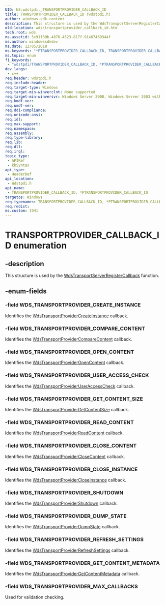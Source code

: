 ```yaml
---
UID: NE:wdstpdi._TRANSPORTPROVIDER_CALLBACK_ID
title: TRANSPORTPROVIDER_CALLBACK_ID (wdstpdi.h)
author: windows-sdk-content
description: This structure is used by the WdsTransportServerRegisterCallback function.
old-location: wds\transportprovider_callback_id.htm
tech.root: wds
ms.assetid: 5e91f39b-4876-4523-817f-91467469344f
ms.author: windowssdkdev
ms.date: 12/05/2018
ms.keywords: "*PTRANSPORTPROVIDER_CALLBACK_ID, TRANSPORTPROVIDER_CALLBACK_ID, TRANSPORTPROVIDER_CALLBACK_ID enumeration [Windows Deployment Services], TRANSPORTPROVIDER_CALLBACK_ID,*PTRANSPORTPROVIDER_CALLBACK_ID, TRANSPORTPROVIDER_CALLBACK_ID,*PTRANSPORTPROVIDER_CALLBACK_ID enumeration [Windows Deployment Services], WDS_TRANSPORTPROVIDER_CLOSE_CONTENT, WDS_TRANSPORTPROVIDER_CLOSE_INSTANCE, WDS_TRANSPORTPROVIDER_COMPARE_CONTENT, WDS_TRANSPORTPROVIDER_CREATE_INSTANCE, WDS_TRANSPORTPROVIDER_DUMP_STATE, WDS_TRANSPORTPROVIDER_GET_CONTENT_METADATA, WDS_TRANSPORTPROVIDER_GET_CONTENT_SIZE, WDS_TRANSPORTPROVIDER_MAX_CALLBACKS, WDS_TRANSPORTPROVIDER_OPEN_CONTENT, WDS_TRANSPORTPROVIDER_READ_CONTENT, WDS_TRANSPORTPROVIDER_REFRESH_SETTINGS, WDS_TRANSPORTPROVIDER_SHUTDOWN, WDS_TRANSPORTPROVIDER_USER_ACCESS_CHECK, wds.transportprovider_callback_id, wdstpdi/ WDS_TRANSPORTPROVIDER_GET_CONTENT_METADATA, wdstpdi/ WDS_TRANSPORTPROVIDER_MAX_CALLBACKS, wdstpdi/TRANSPORTPROVIDER_CALLBACK_ID, wdstpdi/WDS_TRANSPORTPROVIDER_CLOSE_CONTENT, wdstpdi/WDS_TRANSPORTPROVIDER_CLOSE_INSTANCE, wdstpdi/WDS_TRANSPORTPROVIDER_COMPARE_CONTENT, wdstpdi/WDS_TRANSPORTPROVIDER_CREATE_INSTANCE, wdstpdi/WDS_TRANSPORTPROVIDER_DUMP_STATE, wdstpdi/WDS_TRANSPORTPROVIDER_GET_CONTENT_SIZE, wdstpdi/WDS_TRANSPORTPROVIDER_OPEN_CONTENT, wdstpdi/WDS_TRANSPORTPROVIDER_READ_CONTENT, wdstpdi/WDS_TRANSPORTPROVIDER_REFRESH_SETTINGS, wdstpdi/WDS_TRANSPORTPROVIDER_SHUTDOWN, wdstpdi/WDS_TRANSPORTPROVIDER_USER_ACCESS_CHECK"
ms.topic: enum
f1_keywords: 
 - "wdstpdi/TRANSPORTPROVIDER_CALLBACK_ID, *PTRANSPORTPROVIDER_CALLBACK_ID"
dev_langs:
 - c++
req.header: wdstpdi.h
req.include-header: 
req.target-type: Windows
req.target-min-winverclnt: None supported
req.target-min-winversvr: Windows Server 2008, Windows Server 2003 with SP2 [desktop apps only]
req.kmdf-ver: 
req.umdf-ver: 
req.ddi-compliance: 
req.unicode-ansi: 
req.idl: 
req.max-support: 
req.namespace: 
req.assembly: 
req.type-library: 
req.lib: 
req.dll: 
req.irql: 
topic_type:
 - APIRef
 - kbSyntax
api_type:
 - HeaderDef
api_location:
 - Wdstpdi.h
api_name:
 - TRANSPORTPROVIDER_CALLBACK_ID, *PTRANSPORTPROVIDER_CALLBACK_ID
targetos: Windows
req.typenames: TRANSPORTPROVIDER_CALLBACK_ID, *PTRANSPORTPROVIDER_CALLBACK_ID
req.redist: 
ms.custom: 19H1
---
```


# TRANSPORTPROVIDER_CALLBACK_ID enumeration


## -description


This structure is used by the <a href="https://docs.microsoft.com/windows/desktop/api/wdstpdi/nf-wdstpdi-wdstransportserverregistercallback">WdsTransportServerRegisterCallback</a> function.


## -enum-fields




### -field WDS_TRANSPORTPROVIDER_CREATE_INSTANCE

Identifies the <a href="https://docs.microsoft.com/windows/desktop/api/wdstpdi/nf-wdstpdi-wdstransportprovidercreateinstance">WdsTransportProviderCreateInstance</a> callback.


### -field WDS_TRANSPORTPROVIDER_COMPARE_CONTENT

Identifies the <a href="https://docs.microsoft.com/windows/desktop/api/wdstpdi/nf-wdstpdi-wdstransportprovidercomparecontent">WdsTransportProviderCompareContent</a> callback.


### -field WDS_TRANSPORTPROVIDER_OPEN_CONTENT

Identifies the <a href="https://docs.microsoft.com/windows/desktop/api/wdstpdi/nf-wdstpdi-wdstransportprovideropencontent">WdsTransportProviderOpenContent</a> callback.


### -field WDS_TRANSPORTPROVIDER_USER_ACCESS_CHECK

Identifies the <a href="https://docs.microsoft.com/windows/desktop/api/wdstpdi/nf-wdstpdi-wdstransportprovideruseraccesscheck">WdsTransportProviderUserAccessCheck</a> callback.


### -field WDS_TRANSPORTPROVIDER_GET_CONTENT_SIZE

Identifies the <a href="https://docs.microsoft.com/windows/desktop/api/wdstpdi/nf-wdstpdi-wdstransportprovidergetcontentsize">WdsTransportProviderGetContentSize</a> callback.


### -field WDS_TRANSPORTPROVIDER_READ_CONTENT

Identifies the <a href="https://docs.microsoft.com/windows/desktop/api/wdstpdi/nf-wdstpdi-wdstransportproviderreadcontent">WdsTransportProviderReadContent</a> callback.


### -field WDS_TRANSPORTPROVIDER_CLOSE_CONTENT

Identifies the <a href="https://docs.microsoft.com/windows/desktop/api/wdstpdi/nf-wdstpdi-wdstransportproviderclosecontent">WdsTransportProviderCloseContent</a> callback.


### -field WDS_TRANSPORTPROVIDER_CLOSE_INSTANCE

Identifies the <a href="https://docs.microsoft.com/windows/desktop/api/wdstpdi/nf-wdstpdi-wdstransportprovidercloseinstance">WdsTransportProviderCloseInstance</a> callback.


### -field WDS_TRANSPORTPROVIDER_SHUTDOWN

Identifies the <a href="https://docs.microsoft.com/windows/desktop/api/wdstpdi/nf-wdstpdi-wdstransportprovidershutdown">WdsTransportProviderShutdown</a> callback.


### -field WDS_TRANSPORTPROVIDER_DUMP_STATE

Identifies the <a href="https://docs.microsoft.com/windows/desktop/api/wdstpdi/nf-wdstpdi-wdstransportproviderdumpstate">WdsTransportProviderDumpState</a> callback.


### -field WDS_TRANSPORTPROVIDER_REFRESH_SETTINGS

Identifies the <a href="https://docs.microsoft.com/windows/desktop/api/wdstpdi/nf-wdstpdi-wdstransportproviderrefreshsettings">WdsTransportProviderRefreshSettings</a> callback.


### -field WDS_TRANSPORTPROVIDER_GET_CONTENT_METADATA

Identifies the <a href="https://docs.microsoft.com/windows/desktop/api/wdstpdi/nf-wdstpdi-wdstransportprovidergetcontentmetadata">WdsTransportProviderGetContentMetadata</a> callback.


### -field WDS_TRANSPORTPROVIDER_MAX_CALLBACKS

Used for validation checking.

